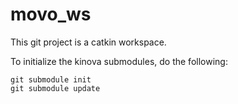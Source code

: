 # movo_ws

This git project is a catkin workspace.  

To initialize the kinova submodules, do the following:
```
git submodule init 
git submodule update 
```
